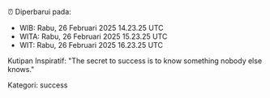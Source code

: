 ⏰ Diperbarui pada:
- WIB: Rabu, 26 Februari 2025 14.23.25 UTC
- WITA: Rabu, 26 Februari 2025 15.23.25 UTC
- WIT: Rabu, 26 Februari 2025 16.23.25 UTC

Kutipan Inspiratif:
"The secret to success is to know something nobody else knows."


Kategori: success

